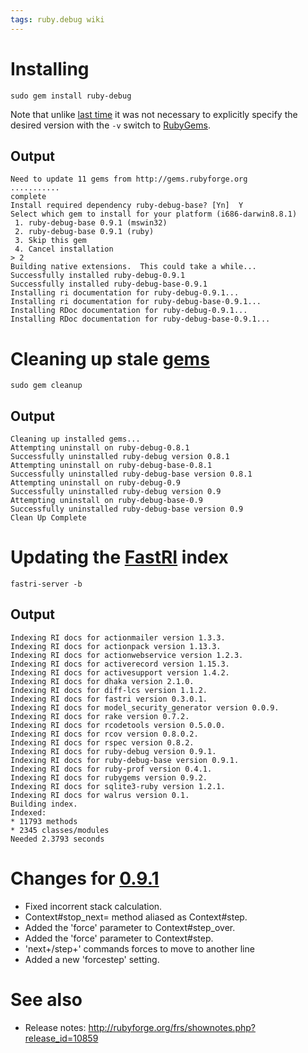 ```yaml
---
tags: ruby.debug wiki
---
```


# Installing

    sudo gem install ruby-debug

Note that unlike [last time](/wiki/Upgrading_to_ruby-debug_0.9) it was not necessary to explicitly specify the desired version with the `-v` switch to [RubyGems](/wiki/RubyGems).

## Output

    Need to update 11 gems from http://gems.rubyforge.org
    ...........
    complete
    Install required dependency ruby-debug-base? [Yn]  Y
    Select which gem to install for your platform (i686-darwin8.8.1)
     1. ruby-debug-base 0.9.1 (mswin32)
     2. ruby-debug-base 0.9.1 (ruby)
     3. Skip this gem
     4. Cancel installation
    > 2
    Building native extensions.  This could take a while...
    Successfully installed ruby-debug-0.9.1
    Successfully installed ruby-debug-base-0.9.1
    Installing ri documentation for ruby-debug-0.9.1...
    Installing ri documentation for ruby-debug-base-0.9.1...
    Installing RDoc documentation for ruby-debug-0.9.1...
    Installing RDoc documentation for ruby-debug-base-0.9.1...

# Cleaning up stale [gems](/wiki/gems)

    sudo gem cleanup

## Output

    Cleaning up installed gems...
    Attempting uninstall on ruby-debug-0.8.1
    Successfully uninstalled ruby-debug version 0.8.1
    Attempting uninstall on ruby-debug-base-0.8.1
    Successfully uninstalled ruby-debug-base version 0.8.1
    Attempting uninstall on ruby-debug-0.9
    Successfully uninstalled ruby-debug version 0.9
    Attempting uninstall on ruby-debug-base-0.9
    Successfully uninstalled ruby-debug-base version 0.9
    Clean Up Complete

# Updating the [FastRI](/wiki/FastRI) index

    fastri-server -b

## Output

    Indexing RI docs for actionmailer version 1.3.3.
    Indexing RI docs for actionpack version 1.13.3.
    Indexing RI docs for actionwebservice version 1.2.3.
    Indexing RI docs for activerecord version 1.15.3.
    Indexing RI docs for activesupport version 1.4.2.
    Indexing RI docs for dhaka version 2.1.0.
    Indexing RI docs for diff-lcs version 1.1.2.
    Indexing RI docs for fastri version 0.3.0.1.
    Indexing RI docs for model_security_generator version 0.0.9.
    Indexing RI docs for rake version 0.7.2.
    Indexing RI docs for rcodetools version 0.5.0.0.
    Indexing RI docs for rcov version 0.8.0.2.
    Indexing RI docs for rspec version 0.8.2.
    Indexing RI docs for ruby-debug version 0.9.1.
    Indexing RI docs for ruby-debug-base version 0.9.1.
    Indexing RI docs for ruby-prof version 0.4.1.
    Indexing RI docs for rubygems version 0.9.2.
    Indexing RI docs for sqlite3-ruby version 1.2.1.
    Indexing RI docs for walrus version 0.1.
    Building index.
    Indexed:
    * 11793 methods
    * 2345 classes/modules
    Needed 2.3793 seconds

# Changes for [0.9.1](/wiki/ruby-debug_0.9.1)

-   Fixed incorrent stack calculation.
-   Context\#stop_next= method aliased as Context\#step.
-   Added the 'force' parameter to Context\#step_over.
-   Added the 'force' parameter to Context\#step.
-   'next+/step+' commands forces to move to another line
-   Added a new 'forcestep' setting.

# See also

-   Release notes: <http://rubyforge.org/frs/shownotes.php?release_id=10859>
